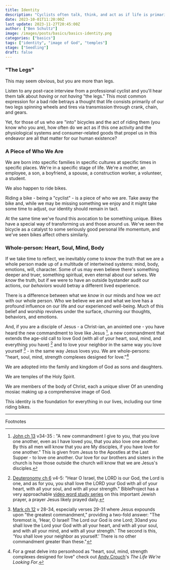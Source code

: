 ```yaml
---
title: Identity
description: "Cyclists often talk, think, and act as if life is primarily about legs, yet we all know that life is much richer. As Christians we know everyone is made in the image of God - heart, soul, mind, and strength - and we're made to love him, ourselves, and others."
date: 2023-10-01T11:20:00Z
last update: 2023-11-27T20:45:00Z
author: ["Ben Schultz"]
image: /images/posts/basics/basics-identity.png
categories: ["basics"]
tags: ["identity", "image of God", "temples"]
stage: ["Seedling"]
draft: false
---
```


### "The Legs"

This may seem obvious, but you are more than legs.

Listen to any post-race interview from a professional cyclist and you'll hear them talk about _having_ or _not having_ "the legs." This most common expression for a bad ride betrays a thought that life consists primarily of our two legs spinning wheels and tires via transmission through crank, chain, and gears.

Yet, for those of us who are "into" bicycles and the act of riding them (you know who you are), how often do we act as if this one activity and the physiological systems and consumer-related goods that propel us in this endeavor are all that matter for our human existence?

### A Piece of Who We Are

We are born into specific families in specific cultures at specific times in specific places. We're in a specific stage of life. We're a mother, an employee, a son, a boyfriend, a spouse, a construction worker, a volunteer, a student.

We also happen to ride bikes.

Riding a bike - being a "cyclist" - is a piece of who we are. Take away the bike and, while we may be missing something we enjoy and it might take some time to adjust, our identity should remain in tact.

At the same time we've found this avocation to be something unique. Bikes have a special way of transforming us and those around us. We've seen the bicycle as a catalyst to some seriously good personal life momentum, and we've seen bikes affect others similarly.

### Whole-person: Heart, Soul, Mind, Body

If we take time to reflect, we inevitably come to _know_ the truth that we are a whole person made up of a multitude of intertwined systems: mind, body, emotions, will, character. Some of us may even believe there's something deeper and truer, something spiritual, even eternal about our selves. We _know_ the truth, but if we were to have an outside bystander audit our actions, our _behaviors_ would betray a different lived experience.

There is a difference between what we _know_ in our minds and how we _act_ with our whole person. Who we believe we are and what we love has a profound influence on our life and our experienced well-being. Much of this belief and worship revolves under the surface, churning our thoughts, behaviors, and emotions.

And, if you are a disciple of Jesus - a Christ-ian, an anointed one - you have heard the new commandment to love like Jesus [^1], a new commandment that extends the age-old call to love God (with all of your heart, soul, mind, and everything you have) [^2] and to love your neighbor in the same way you love yourself [^3] - in the same way Jesus loves you. We are whole-persons: "heart, soul, mind, strength complexes designed for love."[^4]

We are adopted into the family and kingdom of God as sons and daughters.

We are temples of the Holy Spirit.

We are members of the body of Christ, each a unique sliver Of an unending mosiac making up a comprehensive image of God.

This identity is the foundation for everything in our lives, including our time riding bikes.

---

Footnotes

[^1]: [John ch 13](https://bibleproject.com/bible/nasb/john/13/) v34-35 : "A new commandment I give to you, that you love one another, even as I have loved you, that you also love one another. By this all men will know that you are My disciples, if you have love for one another.” This is given from Jesus to the Apostles at the Last Supper - to love one another. Our love for our brothers and sisters in the church is how those outside the church will know that we are Jesus's disciples.
[^2]: [Deuteronomy ch 6](https://bibleproject.com/bible/nasb/deuteronomy/6/) v4-5: "Hear O Israel, the LORD is our God, the Lord is one, and as for you, you shall love the LORD your God with all of your heart, with all your soul, and with all your strength." BibleProject has a very approachable [video word study series](https://bibleproject.com/explore/category/shema-series/) on this important Jewish prayer, a prayer Jesus likely prayed daily.
[^3]: [Mark ch 12](https://bibleproject.com/bible/nasb/mark/12/) v 28-34, especially verses 29-31 where Jesus expounds upon "the greatest commandment," providing a two-fold answer: "The foremost is, ‘Hear, O Israel! The Lord our God is one Lord; 30and you shall love the Lord your God with all your heart, and with all your soul, and with all your mind, and with all your strength.’ The second is this, ‘You shall love your neighbor as yourself.’ There is no other commandment greater than these."
[^4]: For a great delve into personhood as "heart, soul, mind, strength complexes designed for love" check out [Andy Crouch](https://andy-crouch.com/)'s _The Life We're Looking For_.
